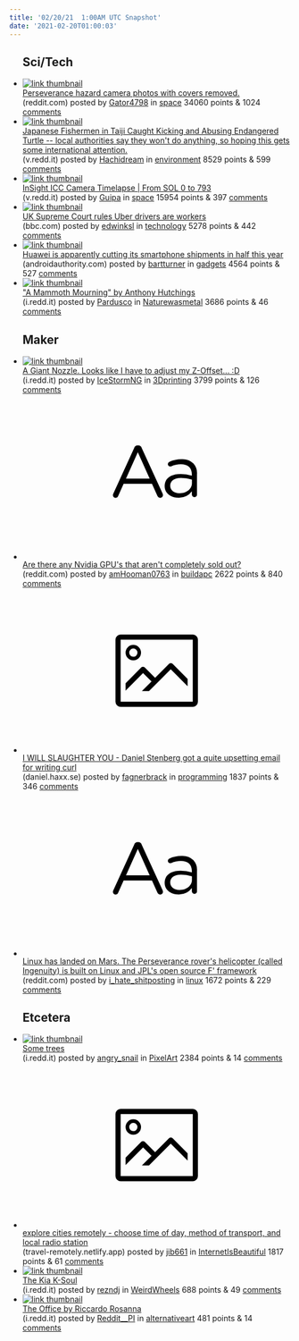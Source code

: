 ```yaml
---
title: '02/20/21  1:00AM UTC Snapshot'
date: '2021-02-20T01:00:03'
---
```

<ul>
<h2>Sci/Tech</h2>

<li><a href='https://www.reddit.com/gallery/lnmo9p'><img src='https://b.thumbs.redditmedia.com/jR9StiDEc5kV0UEX3Sxo8G9bH3K_gCuI6eHpDBcchzw.jpg' alt='link thumbnail'></a><div><div class='linkTitle'><a href='https://www.reddit.com/gallery/lnmo9p'>Perseverance hazard camera photos with covers removed.</a></div>(reddit.com) posted by <a href='https://www.reddit.com/user/Gator4798'>Gator4798</a> in <a href='https://www.reddit.com/r/space'>space</a> 34060 points & 1024 <a href='https://www.reddit.com/r/space/comments/lnmo9p/perseverance_hazard_camera_photos_with_covers/'>comments</a></div></li>

<li><a href='https://v.redd.it/oskqn3tglci61'><img src='https://b.thumbs.redditmedia.com/cADXBngwNtNivCWd3rE2JKPx1RN8Qf9S0pVHT_Rf2eI.jpg' alt='link thumbnail'></a><div><div class='linkTitle'><a href='https://v.redd.it/oskqn3tglci61'>Japanese Fishermen in Taiji Caught Kicking and Abusing Endangered Turtle -- local authorities say they won't do anything, so hoping this gets some international attention.</a></div>(v.redd.it) posted by <a href='https://www.reddit.com/user/Hachidream'>Hachidream</a> in <a href='https://www.reddit.com/r/environment'>environment</a> 8529 points & 599 <a href='https://www.reddit.com/r/environment/comments/ln4o8k/japanese_fishermen_in_taiji_caught_kicking_and/'>comments</a></div></li>

<li><a href='https://v.redd.it/z8mbw6bdqdi61'><img src='https://a.thumbs.redditmedia.com/1qJPLLcosIci6Jc96ZO75uCFe0MSZEumxWaSdYLafn0.jpg' alt='link thumbnail'></a><div><div class='linkTitle'><a href='https://v.redd.it/z8mbw6bdqdi61'>InSight ICC Camera Timelapse | From SOL 0 to 793</a></div>(v.redd.it) posted by <a href='https://www.reddit.com/user/Guipa'>Guipa</a> in <a href='https://www.reddit.com/r/space'>space</a> 15954 points & 397 <a href='https://www.reddit.com/r/space/comments/ln96ro/insight_icc_camera_timelapse_from_sol_0_to_793/'>comments</a></div></li>

<li><a href='https://www.bbc.com/news/business-56123668'><img src='https://b.thumbs.redditmedia.com/2bmURV2q8Ssqpc16W-1XgxFUPCwDSVeHQC7zoPakkgs.jpg' alt='link thumbnail'></a><div><div class='linkTitle'><a href='https://www.bbc.com/news/business-56123668'>UK Supreme Court rules Uber drivers are workers</a></div>(bbc.com) posted by <a href='https://www.reddit.com/user/edwinksl'>edwinksl</a> in <a href='https://www.reddit.com/r/technology'>technology</a> 5278 points & 442 <a href='https://www.reddit.com/r/technology/comments/lncfum/uk_supreme_court_rules_uber_drivers_are_workers/'>comments</a></div></li>

<li><a href='https://www.androidauthority.com/huawei-smartphone-shipments-2021-1202411/'><img src='https://b.thumbs.redditmedia.com/p5Rjj0zt6plKIu1_pM0ve4_H3bn35J2bo34szCsxr9s.jpg' alt='link thumbnail'></a><div><div class='linkTitle'><a href='https://www.androidauthority.com/huawei-smartphone-shipments-2021-1202411/'>Huawei is apparently cutting its smartphone shipments in half this year</a></div>(androidauthority.com) posted by <a href='https://www.reddit.com/user/bartturner'>bartturner</a> in <a href='https://www.reddit.com/r/gadgets'>gadgets</a> 4564 points & 527 <a href='https://www.reddit.com/r/gadgets/comments/lngh1v/huawei_is_apparently_cutting_its_smartphone/'>comments</a></div></li>

<li><a href='https://i.redd.it/yagq2h0n2ci61.jpg'><img src='https://b.thumbs.redditmedia.com/ybbyhVQI480_pWF_SAKMjrwVbAb5udhuPaT_ndOlWtM.jpg' alt='link thumbnail'></a><div><div class='linkTitle'><a href='https://i.redd.it/yagq2h0n2ci61.jpg'>"A Mammoth Mourning" by Anthony Hutchings</a></div>(i.redd.it) posted by <a href='https://www.reddit.com/user/Pardusco'>Pardusco</a> in <a href='https://www.reddit.com/r/Naturewasmetal'>Naturewasmetal</a> 3686 points & 46 <a href='https://www.reddit.com/r/Naturewasmetal/comments/ln2jua/a_mammoth_mourning_by_anthony_hutchings/'>comments</a></div></li>

<h2>Maker</h2>

<li><a href='https://i.redd.it/jfqppqnbifi61.jpg'><img src='https://b.thumbs.redditmedia.com/IS42owz78ceKY6lR2hf_kCBgxiAmN5Coyd2dqwp2nCw.jpg' alt='link thumbnail'></a><div><div class='linkTitle'><a href='https://i.redd.it/jfqppqnbifi61.jpg'>A Giant Nozzle. Looks like I have to adjust my Z-Offset... :D</a></div>(i.redd.it) posted by <a href='https://www.reddit.com/user/IceStormNG'>IceStormNG</a> in <a href='https://www.reddit.com/r/3Dprinting'>3Dprinting</a> 3799 points & 126 <a href='https://www.reddit.com/r/3Dprinting/comments/lneufi/a_giant_nozzle_looks_like_i_have_to_adjust_my/'>comments</a></div></li>

<li><a href='https://www.reddit.com/r/buildapc/comments/lnftyo/are_there_any_nvidia_gpus_that_arent_completely/'><svg version='1.1' viewBox='-34 -12 104 64' preserveAspectRatio='xMidYMid slice' xmlns='http://www.w3.org/2000/svg' xmlns:xlink='http://www.w3.org/1999/xlink'>
    <title>text link thumbnail</title>
    <path d='M12.19,8.84a1.45,1.45,0,0,0-1.4-1h-.12a1.46,1.46,0,0,0-1.42,1L1.14,26.56a1.29,1.29,0,0,0-.14.59,1,1,0,0,0,1,1,1.12,1.12,0,0,0,1.08-.77l2.08-4.65h11l2.08,4.59a1.24,1.24,0,0,0,1.12.83,1.08,1.08,0,0,0,1.08-1.08,1.64,1.64,0,0,0-.14-.57ZM6.08,20.71l4.59-10.22,4.6,10.22Z'>
    </path>
    <path d='M32.24,14.78A6.35,6.35,0,0,0,27.6,13.2a11.36,11.36,0,0,0-4.7,1,1,1,0,0,0-.58.89,1,1,0,0,0,.94.92,1.23,1.23,0,0,0,.39-.08,8.87,8.87,0,0,1,3.72-.81c2.7,0,4.28,1.33,4.28,3.92v.5a15.29,15.29,0,0,0-4.42-.61c-3.64,0-6.14,1.61-6.14,4.64v.05c0,2.95,2.7,4.48,5.37,4.48a6.29,6.29,0,0,0,5.19-2.48V26.9a1,1,0,0,0,1,1,1,1,0,0,0,1-1.06V19A5.71,5.71,0,0,0,32.24,14.78Zm-.56,7.7c0,2.28-2.17,3.89-4.81,3.89-1.94,0-3.61-1.06-3.61-2.86v-.06c0-1.8,1.5-3,4.2-3a15.2,15.2,0,0,1,4.22.61Z'>
    </path>
    </svg></a><div><div class='linkTitle'><a href='https://www.reddit.com/r/buildapc/comments/lnftyo/are_there_any_nvidia_gpus_that_arent_completely/'>Are there any Nvidia GPU's that aren't completely sold out?</a></div>(reddit.com) posted by <a href='https://www.reddit.com/user/amHooman0763'>amHooman0763</a> in <a href='https://www.reddit.com/r/buildapc'>buildapc</a> 2622 points & 840 <a href='https://www.reddit.com/r/buildapc/comments/lnftyo/are_there_any_nvidia_gpus_that_arent_completely/'>comments</a></div></li>

<li><a href='https://daniel.haxx.se/blog/2021/02/19/i-will-slaughter-you/'><svg version='1.1' viewBox='-34 -14 104 64' preserveAspectRatio='xMidYMid meet' xmlns='http://www.w3.org/2000/svg' xmlns:xlink='http://www.w3.org/1999/xlink'>
    <title>link thumbnail</title>
    <path d='M32,4H4A2,2,0,0,0,2,6V30a2,2,0,0,0,2,2H32a2,2,0,0,0,2-2V6A2,2,0,0,0,32,4ZM4,30V6H32V30Z'></path>
    <path d='M8.92,14a3,3,0,1,0-3-3A3,3,0,0,0,8.92,14Zm0-4.6A1.6,1.6,0,1,1,7.33,11,1.6,1.6,0,0,1,8.92,9.41Z'></path>
    <path d='M22.78,15.37l-5.4,5.4-4-4a1,1,0,0,0-1.41,0L5.92,22.9v2.83l6.79-6.79L16,22.18l-3.75,3.75H15l8.45-8.45L30,24V21.18l-5.81-5.81A1,1,0,0,0,22.78,15.37Z'></path>
    </svg></a><div><div class='linkTitle'><a href='https://daniel.haxx.se/blog/2021/02/19/i-will-slaughter-you/'>I WILL SLAUGHTER YOU - Daniel Stenberg got a quite upsetting email for writing curl</a></div>(daniel.haxx.se) posted by <a href='https://www.reddit.com/user/fagnerbrack'>fagnerbrack</a> in <a href='https://www.reddit.com/r/programming'>programming</a> 1837 points & 346 <a href='https://www.reddit.com/r/programming/comments/lnhcrc/i_will_slaughter_you_daniel_stenberg_got_a_quite/'>comments</a></div></li>

<li><a href='https://www.reddit.com/r/linux/comments/lnjkl3/linux_has_landed_on_mars_the_perseverance_rovers/'><svg version='1.1' viewBox='-34 -12 104 64' preserveAspectRatio='xMidYMid slice' xmlns='http://www.w3.org/2000/svg' xmlns:xlink='http://www.w3.org/1999/xlink'>
    <title>text link thumbnail</title>
    <path d='M12.19,8.84a1.45,1.45,0,0,0-1.4-1h-.12a1.46,1.46,0,0,0-1.42,1L1.14,26.56a1.29,1.29,0,0,0-.14.59,1,1,0,0,0,1,1,1.12,1.12,0,0,0,1.08-.77l2.08-4.65h11l2.08,4.59a1.24,1.24,0,0,0,1.12.83,1.08,1.08,0,0,0,1.08-1.08,1.64,1.64,0,0,0-.14-.57ZM6.08,20.71l4.59-10.22,4.6,10.22Z'>
    </path>
    <path d='M32.24,14.78A6.35,6.35,0,0,0,27.6,13.2a11.36,11.36,0,0,0-4.7,1,1,1,0,0,0-.58.89,1,1,0,0,0,.94.92,1.23,1.23,0,0,0,.39-.08,8.87,8.87,0,0,1,3.72-.81c2.7,0,4.28,1.33,4.28,3.92v.5a15.29,15.29,0,0,0-4.42-.61c-3.64,0-6.14,1.61-6.14,4.64v.05c0,2.95,2.7,4.48,5.37,4.48a6.29,6.29,0,0,0,5.19-2.48V26.9a1,1,0,0,0,1,1,1,1,0,0,0,1-1.06V19A5.71,5.71,0,0,0,32.24,14.78Zm-.56,7.7c0,2.28-2.17,3.89-4.81,3.89-1.94,0-3.61-1.06-3.61-2.86v-.06c0-1.8,1.5-3,4.2-3a15.2,15.2,0,0,1,4.22.61Z'>
    </path>
    </svg></a><div><div class='linkTitle'><a href='https://www.reddit.com/r/linux/comments/lnjkl3/linux_has_landed_on_mars_the_perseverance_rovers/'>Linux has landed on Mars. The Perseverance rover's helicopter (called Ingenuity) is built on Linux and JPL's open source F' framework</a></div>(reddit.com) posted by <a href='https://www.reddit.com/user/i_hate_shitposting'>i_hate_shitposting</a> in <a href='https://www.reddit.com/r/linux'>linux</a> 1672 points & 229 <a href='https://www.reddit.com/r/linux/comments/lnjkl3/linux_has_landed_on_mars_the_perseverance_rovers/'>comments</a></div></li>

<h2>Etcetera</h2>

<li><a href='https://i.redd.it/okfe3wb6yei61.png'><img src='https://b.thumbs.redditmedia.com/-CkTrqjcTxi2p3RyGvDRjWb8Pyq-Mj4Izv-QsoVaUMA.jpg' alt='link thumbnail'></a><div><div class='linkTitle'><a href='https://i.redd.it/okfe3wb6yei61.png'>Some trees</a></div>(i.redd.it) posted by <a href='https://www.reddit.com/user/angry_snail'>angry_snail</a> in <a href='https://www.reddit.com/r/PixelArt'>PixelArt</a> 2384 points & 14 <a href='https://www.reddit.com/r/PixelArt/comments/lncy3r/some_trees/'>comments</a></div></li>

<li><a href='https://travel-remotely.netlify.app/'><svg version='1.1' viewBox='-34 -14 104 64' preserveAspectRatio='xMidYMid meet' xmlns='http://www.w3.org/2000/svg' xmlns:xlink='http://www.w3.org/1999/xlink'>
    <title>link thumbnail</title>
    <path d='M32,4H4A2,2,0,0,0,2,6V30a2,2,0,0,0,2,2H32a2,2,0,0,0,2-2V6A2,2,0,0,0,32,4ZM4,30V6H32V30Z'></path>
    <path d='M8.92,14a3,3,0,1,0-3-3A3,3,0,0,0,8.92,14Zm0-4.6A1.6,1.6,0,1,1,7.33,11,1.6,1.6,0,0,1,8.92,9.41Z'></path>
    <path d='M22.78,15.37l-5.4,5.4-4-4a1,1,0,0,0-1.41,0L5.92,22.9v2.83l6.79-6.79L16,22.18l-3.75,3.75H15l8.45-8.45L30,24V21.18l-5.81-5.81A1,1,0,0,0,22.78,15.37Z'></path>
    </svg></a><div><div class='linkTitle'><a href='https://travel-remotely.netlify.app/'>explore cities remotely - choose time of day, method of transport, and local radio station</a></div>(travel-remotely.netlify.app) posted by <a href='https://www.reddit.com/user/jib661'>jib661</a> in <a href='https://www.reddit.com/r/InternetIsBeautiful'>InternetIsBeautiful</a> 1817 points & 61 <a href='https://www.reddit.com/r/InternetIsBeautiful/comments/lnkmrl/explore_cities_remotely_choose_time_of_day_method/'>comments</a></div></li>

<li><a href='https://i.redd.it/7yxepminfci61.jpg'><img src='https://a.thumbs.redditmedia.com/RebW5Js2990_3kaUhhV_nHIXLUw7la-m0cotaRmwT90.jpg' alt='link thumbnail'></a><div><div class='linkTitle'><a href='https://i.redd.it/7yxepminfci61.jpg'>The Kia K-Soul</a></div>(i.redd.it) posted by <a href='https://www.reddit.com/user/rezndj'>rezndj</a> in <a href='https://www.reddit.com/r/WeirdWheels'>WeirdWheels</a> 688 points & 49 <a href='https://www.reddit.com/r/WeirdWheels/comments/ln40ov/the_kia_ksoul/'>comments</a></div></li>

<li><a href='https://i.redd.it/db4j2cnyici61.jpg'><img src='https://b.thumbs.redditmedia.com/3H1jruSDDNuMndGXvYmWZOBS9tBKOAzxRHQWiASMI7U.jpg' alt='link thumbnail'></a><div><div class='linkTitle'><a href='https://i.redd.it/db4j2cnyici61.jpg'>The Office by Riccardo Rosanna</a></div>(i.redd.it) posted by <a href='https://www.reddit.com/user/Reddit__PI'>Reddit__PI</a> in <a href='https://www.reddit.com/r/alternativeart'>alternativeart</a> 481 points & 14 <a href='https://www.reddit.com/r/alternativeart/comments/ln4e0j/the_office_by_riccardo_rosanna/'>comments</a></div></li>

</ul>
